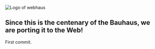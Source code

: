 
![Logo of webhaus](https://www.github.com/isaac12x/webhaus/Webhaus-logo.png)

## Since this is the centenary of the Bauhaus, we are porting it to the Web!

First commit.
